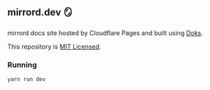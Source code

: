 ## mirrord.dev 🪞

mirrord docs site hosted by Cloudflare Pages and built using [Doks](https://getdoks.org/).

This repository is [MIT Licensed](LICENSE).


### Running
`yarn run dev`